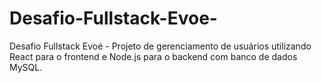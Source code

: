 # Desafio-Fullstack-Evoe-
Desafio Fullstack Evoé - Projeto de gerenciamento de usuários utilizando React para o frontend e Node.js para o backend com banco de dados MySQL.
